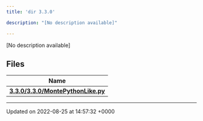 ```yaml
---
title: 'dir 3.3.0'

description: "[No description available]"

---
```







[No description available]

## Files

| Name           |
| -------------- |
| **[3.3.0/3.3.0/MontePythonLike.py](/documentation/code/files/3_83_80_2montepythonlike_8py/#file-montepythonlikepy)**  |






-------------------------------

Updated on 2022-08-25 at 14:57:32 +0000
